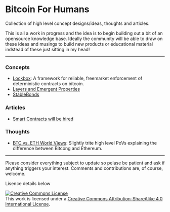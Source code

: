 # Bitcoin For Humans

Collection of high level concept designs/ideas, thoughts and articles.  

This is all a work in progress and the idea is to begin building out a bit of an opensource knowledge base.  Ideally the community will be able to draw on these ideas and musings to build new products or educational material indstead of these just sitting in my head!

---

### Concepts

* [Lockbox](lockbox/Lockbox.md): A framework for reliable, freemarket enforcement of deterministic contracts on bitcoin.
* [Layers and Emergent Properties](bitcoincake.md)
* [StableBonds](StableCurrency.md)

### Articles

* [Smart Contracts will be hired](HireSmartContracts.md)

### Thoughts

* [BTC vs. ETH World Views](worldview.md): Slightly trite high level PoVs explaining the difference between Bitcong and Ethereum.

---

Please consider everything subject to update so pelase be patient and ask if anything triggers your interest. Comments and contributions are, of course, welcome.

Lisence details below

<a rel="license" href="http://creativecommons.org/licenses/by-sa/4.0/"><img alt="Creative Commons License" style="border-width:0" src="https://i.creativecommons.org/l/by-sa/4.0/88x31.png" /></a><br />This work is licensed under a <a rel="license" href="http://creativecommons.org/licenses/by-sa/4.0/">Creative Commons Attribution-ShareAlike 4.0 International License</a>.
